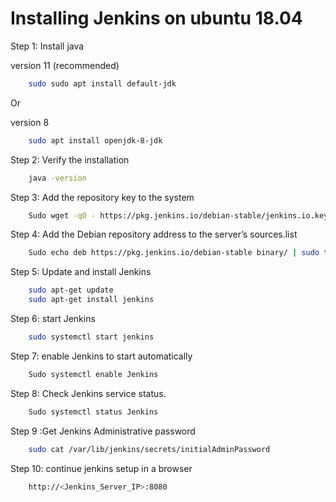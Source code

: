 # Installing Jenkins on ubuntu 18.04

Step 1: Install java

version 11 (recommended)

```bash
    sudo sudo apt install default-jdk
```

  Or

version 8

```bash
    sudo apt install openjdk-8-jdk
```

Step 2: Verify the installation

```bash
    java -version
```

Step 3: Add the repository key to the system

```bash
    Sudo wget -qO - https://pkg.jenkins.io/debian-stable/jenkins.io.key | apt-key add -
```

Step 4: Add the Debian repository address to the server’s sources.list

```bash
    Sudo echo deb https://pkg.jenkins.io/debian-stable binary/ | sudo tee /etc/apt/sources.list.d/jenkins.list
```

Step 5: Update and install Jenkins

```bash
    sudo apt-get update
    sudo apt-get install jenkins
```

Step 6: start Jenkins

```bash
    sudo systemctl start jenkins
```

Step 7: enable Jenkins to start automatically

```bash
    Sudo systemctl enable Jenkins
```

Step 8: Check Jenkins service status.

```bash
    Sudo systemctl status Jenkins
```

Step 9 :Get Jenkins Administrative password

```bash
    sudo cat /var/lib/jenkins/secrets/initialAdminPassword
```

Step 10: continue jenkins setup in a browser

```bash
    http://<Jenkins_Server_IP>:8080
```
